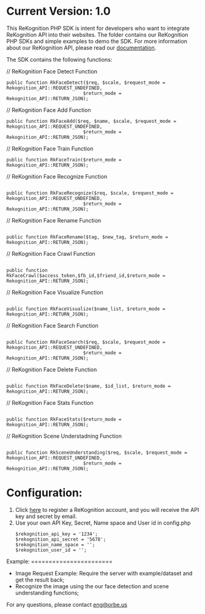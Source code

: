 Current Version: 1.0
=======================

This ReKognition PHP SDK is intent for developers who want to integrate ReKognition API into their 
websites. The folder contains our ReKognition PHP SDKs and simple examples to demo the SDK. For more information about our ReKognition API, please read our 
<a href="http://v2.rekognition.com/developer/docs">documentation</a>.

The SDK contains the following functions:

// ReKognition Face Detect Function

<pre><code>public function RkFaceDetect($req, $scale, $request_mode = Rekognition_API::REQUEST_UNDEFINED,
                            $return_mode = Rekognition_API::RETURN_JSON);
</code></pre>

// ReKognition Face Add Function

<pre><code>public function RkFaceAdd($req, $name, $scale, $request_mode = Rekognition_API::REQUEST_UNDEFINED, 
                            $return_mode = Rekognition_API::RETURN_JSON);
</code></pre>

// ReKognition Face Train Function

<pre><code>public function RkFaceTrain($return_mode = Rekognition_API::RETURN_JSON);
</code></pre>

// ReKognition Face Recognize Function

<pre><code>
public function RkFaceRecognize($req, $scale, $request_mode = Rekognition_API::REQUEST_UNDEFINED, 
                            $return_mode = Rekognition_API::RETURN_JSON);
</code></pre>

// ReKognition Face Rename Function

<pre><code>
public function RkFaceRename($tag, $new_tag, $return_mode = Rekognition_API::RETURN_JSON);
</code></pre>

// ReKognition Face Crawl Function

<pre><code>
public function RkFaceCrawl($access_token,$fb_id,$friend_id,$return_mode = Rekognition_API::RETURN_JSON);
</code></pre>

// ReKognition Face Visualize Function

<pre><code>
public function RkFaceVisualize($name_list, $return_mode = Rekognition_API::RETURN_JSON);
</code></pre>

// ReKognition Face Search Function

<pre><code>
public function RkFaceSearch($req, $scale, $request_mode = Rekognition_API::REQUEST_UNDEFINED, 
                            $return_mode = Rekognition_API::RETURN_JSON);
</code></pre>

// ReKognition Face Delete Function

<pre><code>
public function RkFaceDelete($name, $id_list, $return_mode = Rekognition_API::RETURN_JSON);
</code></pre>

// ReKognition Face Stats Function

<pre><code>
public function RkFaceStats($return_mode = Rekognition_API::RETURN_JSON);
</code></pre>

// ReKognition Scene Understadning Function

<pre><code>
public function RkSceneUnderstanding($req, $scale, $request_mode = Rekognition_API::REQUEST_UNDEFINED, 
                            $return_mode = Rekognition_API::RETURN_JSON);
</code></pre>

Configuration:
=======================

<ol>
<li> Click <a href="http://v2.rekognition.com/user/create">here</a> to register a ReKognition account, and you will receive the API key and secret by email.</li>
<li> Use your own API Key, Secret, Name space and User id in config.php </li>

<pre><code>$rekognition_api_key = '1234';
$rekognition_api_secret = '5678';
$rekognition_name_space = '';
$rekognition_user_id = ''; 
</code></pre>

</ol>
Example:
=======================

<ul>
<li>Image Request Example: Require the server with example/dataset and get the result back; </li>
<li>Recognize the image using the our face detection and scene understanding functions; </li>
</ul>

For any questions, please contact eng@orbe.us
